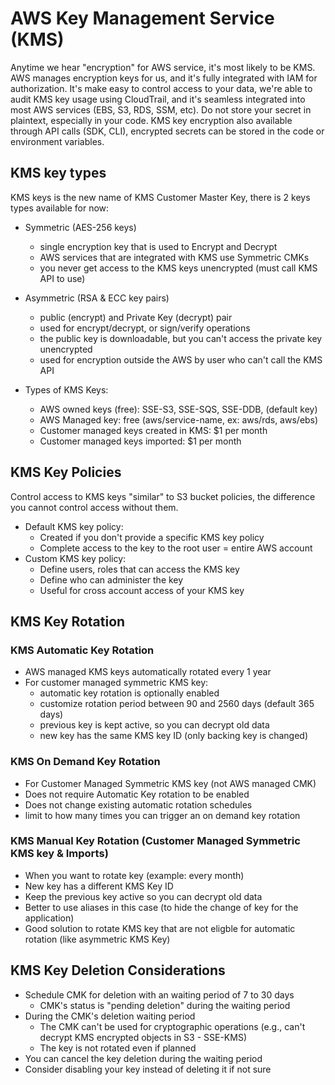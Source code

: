 # AWS Key Management Service (KMS)

Anytime we hear "encryption" for AWS service, it's most likely to be KMS. AWS manages encryption keys for us, and it's fully integrated with IAM for authorization. It's make easy to control access to your data, we're able to audit KMS key usage using CloudTrail, and it's seamless integrated into most AWS services (EBS, S3, RDS, SSM, etc). Do not store your secret in plaintext, especially in your code. KMS key encryption also available through API calls (SDK, CLI), encrypted secrets can be stored in the code or environment variables.

## KMS key types

KMS keys is the new name of KMS Customer Master Key, there is 2 keys types available for now:

- Symmetric (AES-256 keys)
    - single encryption key that is used to Encrypt and Decrypt
    - AWS services that are integrated with KMS use Symmetric CMKs
    - you never get access to the KMS keys unencrypted (must call KMS API to use)
- Asymmetric (RSA & ECC key pairs)
    - public (encrypt) and Private Key (decrypt) pair
    - used for encrypt/decrypt, or sign/verify operations
    - the public key is downloadable, but you can't access the private key unencrypted
    - used for encryption outside the AWS by user who can't call the KMS API

- Types of KMS Keys:
    - AWS owned keys (free): SSE-S3, SSE-SQS, SSE-DDB, (default key)
    - AWS Managed key: free (aws/service-name, ex: aws/rds, aws/ebs)
    - Customer managed keys created in KMS: $1 per month
    - Customer managed keys imported: $1 per month

## KMS Key Policies

Control access to KMS keys "similar" to S3 bucket policies, the difference you cannot control access without them.

- Default KMS key policy:
    - Created if you don't provide a specific KMS key policy
    - Complete access to the key to the root user = entire AWS account
- Custom KMS key policy:
    - Define users, roles that can access the KMS key
    - Define who can administer the key
    - Useful for cross account access of your KMS key

## KMS Key Rotation

### KMS Automatic Key Rotation

- AWS managed KMS keys automatically rotated every 1 year
- For customer managed symmetric KMS key:
    - automatic key rotation is optionally enabled
    - customize rotation period between 90 and 2560 days (default 365 days)
    - previous key is kept active, so you can decrypt old data
    - new key has the same KMS key ID (only backing key is changed)

### KMS On Demand Key Rotation

- For Customer Managed Symmetric KMS key (not AWS managed CMK)
- Does not require Automatic Key rotation to be enabled
- Does not change existing automatic rotation schedules
- limit to how many times you can trigger an on demand key rotation

### KMS Manual Key Rotation (Customer Managed Symmetric KMS key & Imports)

- When you want to rotate key (example: every month)
- New key has a different KMS Key ID
- Keep the previous key active so you can decrypt old data
- Better to use aliases in this case (to hide the change of key for the application)
- Good solution to rotate KMS key that are not eligble for automatic rotation (like asymmetric KMS Key)

## KMS Key Deletion Considerations

- Schedule CMK for deletion with an waiting period of 7 to 30 days
    - CMK's status is "pending deletion" during the waiting period
- During the CMK's deletion waiting period
    - The CMK can't be used for cryptographic operations (e.g., can't decrypt KMS encrypted objects in S3 - SSE-KMS)
    - The key is not rotated even if planned
- You can cancel the key deletion during the waiting period
- Consider disabling your key instead of deleting it if not sure
